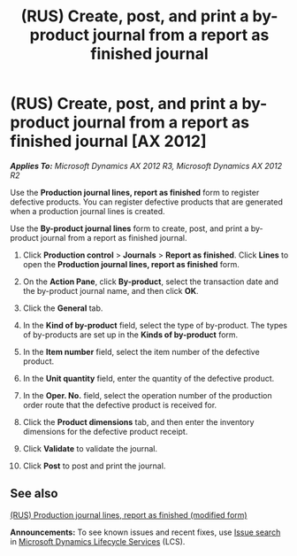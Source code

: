 ﻿---
title: (RUS) Create, post, and print a by-product journal from a report as finished journal
TOCTitle: (RUS) Create, post, and print a by-product journal from a report as finished journal
ms:assetid: 27530c69-6d36-4529-9db5-987459fc77af
ms:mtpsurl: https://technet.microsoft.com/en-us/library/JJ665215(v=AX.60)
ms:contentKeyID: 49387305
ms.date: 04/18/2014
mtps_version: v=AX.60
---

# (RUS) Create, post, and print a by-product journal from a report as finished journal [AX 2012]


_**Applies To:** Microsoft Dynamics AX 2012 R3, Microsoft Dynamics AX 2012 R2_

Use the **Production journal lines, report as finished** form to register defective products. You can register defective products that are generated when a production journal lines is created.

Use the **By-product journal lines** form to create, post, and print a by-product journal from a report as finished journal.

1.  Click **Production control** \> **Journals** \> **Report as finished**. Click **Lines** to open the **Production journal lines, report as finished** form.

2.  On the **Action Pane**, click **By-product**, select the transaction date and the by-product journal name, and then click **OK**.

3.  Click the **General** tab.

4.  In the **Kind of by-product** field, select the type of by-product. The types of by-products are set up in the **Kinds of by-product** form.

5.  In the **Item number** field, select the item number of the defective product.

6.  In the **Unit quantity** field, enter the quantity of the defective product.

7.  In the **Oper. No.** field, select the operation number of the production order route that the defective product is received for.

8.  Click the **Product dimensions** tab, and then enter the inventory dimensions for the defective product receipt.

9.  Click **Validate** to validate the journal.

10. Click **Post** to post and print the journal.

## See also

[(RUS) Production journal lines, report as finished (modified form)](https://technet.microsoft.com/en-us/library/jj678496\(v=ax.60\))

  
**Announcements:** To see known issues and recent fixes, use [Issue search](http://go.microsoft.com/fwlink/?linkid=389258) in [Microsoft Dynamics Lifecycle Services](http://go.microsoft.com/fwlink/?linkid=306505) (LCS).

